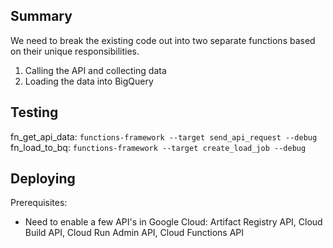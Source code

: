 ## Summary

We need to break the existing code out into two separate functions based on their unique responsibilities.

1. Calling the API and collecting data
2. Loading the data into BigQuery

## Testing

fn_get_api_data: `functions-framework --target send_api_request --debug`
fn_load_to_bq: `functions-framework --target create_load_job --debug`

## Deploying

Prerequisites:
- Need to enable a few API's in Google Cloud: Artifact Registry API, Cloud Build API, Cloud Run Admin API, Cloud Functions API